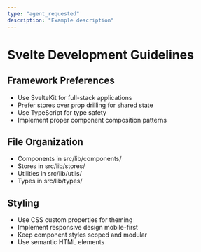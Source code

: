 ```yaml
---
type: "agent_requested"
description: "Example description"
---
```


# Svelte Development Guidelines

## Framework Preferences
- Use SvelteKit for full-stack applications
- Prefer stores over prop drilling for shared state
- Use TypeScript for type safety
- Implement proper component composition patterns

## File Organization
- Components in src/lib/components/
- Stores in src/lib/stores/
- Utilities in src/lib/utils/
- Types in src/lib/types/

## Styling
- Use CSS custom properties for theming
- Implement responsive design mobile-first
- Keep component styles scoped and modular
- Use semantic HTML elements